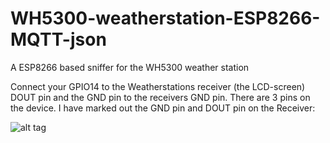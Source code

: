 # WH5300-weatherstation-ESP8266-MQTT-json
A ESP8266 based sniffer for the WH5300 weather station

Connect your GPIO14 to the Weatherstations receiver (the LCD-screen) DOUT pin and the GND pin to the receivers GND pin.
There are 3 pins on the device. I have marked out the GND pin and DOUT pin on the Receiver:

![alt tag](https://github.com/bhaap/WH5300-weatherstation-ESP8266-MQTT-json/raw/master/Receiver-pins.png)
